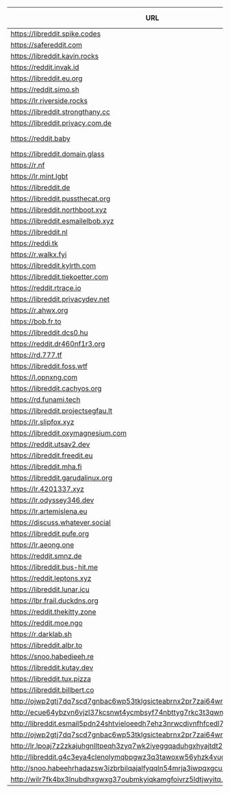 |URL|Network|Version|Location|Behind Cloudflare?|Comment|
|-|-|-|-|-|-|
|https://libreddit.spike.codes|WWW|v0.29.4|🇺🇸 US||official instance|
|https://safereddit.com|WWW|v0.29.4|🇺🇸 US||SFW only|
|https://libreddit.kavin.rocks|WWW|v0.29.4|🇮🇳 IN|||
|https://reddit.invak.id|WWW|v0.29.4|🇧🇬 BG|||
|https://libreddit.eu.org|WWW|v0.29.1|🇩🇪 DE|✅||
|https://reddit.simo.sh|WWW|v0.29.4|🇧🇬 BG|||
|https://lr.riverside.rocks|WWW|v0.28.1|🇺🇸 US|||
|https://libreddit.strongthany.cc|WWW|v0.27.0|🇺🇸 US|||
|https://libreddit.privacy.com.de|WWW|v0.29.4|🇩🇪 DE|||
|https://reddit.baby|WWW|v0.29.4|🇩🇪 DE||mirror of libreddit.privacy.com.de|
|https://libreddit.domain.glass|WWW|v0.10.5|🇺🇸 US|✅||
|https://r.nf|WWW|v0.29.4|🇩🇪 DE|✅||
|https://lr.mint.lgbt|WWW|v0.22.9|🇨🇦 CA|||
|https://libreddit.de|WWW|v0.25.0|🇩🇪 DE|||
|https://libreddit.pussthecat.org|WWW|v0.29.4|🇩🇪 DE|||
|https://libreddit.northboot.xyz|WWW|v0.29.3|🇩🇪 DE|||
|https://libreddit.esmailelbob.xyz|WWW|v0.25.0|🇨🇦 CA|||
|https://libreddit.nl|WWW|v0.29.4|🇳🇱 NL|||
|https://reddi.tk|WWW|v0.22.9|🇺🇸 US|✅||
|https://r.walkx.fyi|WWW|v0.25.0|🇳🇱 NL|✅||
|https://libreddit.kylrth.com|WWW|v0.25.0|🇨🇦 CA|||
|https://libreddit.tiekoetter.com|WWW|v0.29.4|🇩🇪 DE|||
|https://reddit.rtrace.io|WWW|v0.29.3|🇩🇪 DE|||
|https://libreddit.privacydev.net|WWW|v0.22.9|🇺🇸 US|||
|https://r.ahwx.org|WWW|v0.25.0|🇳🇱 NL|✅||
|https://bob.fr.to|WWW|v0.29.4|🇺🇸 US|||
|https://libreddit.dcs0.hu|WWW|v0.25.0|🇭🇺 HU|||
|https://reddit.dr460nf1r3.org|WWW|v0.29.4|🇩🇪 DE|✅||
|https://rd.777.tf|WWW|v0.25.0|🇫🇮 FI|||
|https://libreddit.foss.wtf|WWW|v0.29.4|🇩🇪 DE|||
|https://l.opnxng.com|WWW|v0.25.0|🇸🇬 SG|||
|https://libreddit.cachyos.org|WWW|v0.25.0|🇩🇪 DE|✅||
|https://rd.funami.tech|WWW|v0.25.0|🇰🇷 KR|||
|https://libreddit.projectsegfau.lt|WWW|v0.25.0|🇱🇺 LU|||
|https://lr.slipfox.xyz|WWW|v0.22.9|🇺🇸 US|||
|https://libreddit.oxymagnesium.com|WWW|v0.29.3|🇺🇸 US|||
|https://reddit.utsav2.dev|WWW|v0.29.4|🇺🇸 US|||
|https://libreddit.freedit.eu|WWW|v0.29.4|🇺🇸 US|✅||
|https://libreddit.mha.fi|WWW|v0.27.2|🇫🇮 FI|||
|https://libreddit.garudalinux.org|WWW|v0.29.4|🇫🇮 FI|✅||
|https://lr.4201337.xyz|WWW|v0.29.3|🇫🇷 FR|||
|https://lr.odyssey346.dev|WWW|v0.25.0|🇫🇷 FR|||
|https://lr.artemislena.eu|WWW|v0.25.0|🇩🇪 DE|||
|https://discuss.whatever.social|WWW|v0.25.0|🇺🇸 US||uses CDN|
|https://libreddit.pufe.org|WWW|v0.29.4|🇳🇿 NZ|||
|https://lr.aeong.one|WWW|v0.25.0|🇰🇷 KR|✅||
|https://reddit.smnz.de|WWW|v0.29.4|🇩🇪 DE|||
|https://libreddit.bus-hit.me|WWW|v0.25.0|🇨🇦 CA|||
|https://reddit.leptons.xyz|WWW|v0.29.4|🇬🇧 GB|||
|https://libreddit.lunar.icu|WWW|v0.25.1|🇩🇪 DE|✅||
|https://lbr.frail.duckdns.org|WWW|v0.28.1|🇧🇷 BR|||
|https://reddit.thekitty.zone|WWW|v0.29.4|🇩🇪 DE|||
|https://reddit.moe.ngo|WWW|v0.29.4|🇮🇩 ID|✅||
|https://r.darklab.sh|WWW|v0.25.0|🇺🇸 US|||
|https://libreddit.albr.to|WWW|v0.27.2|🇩🇪 DE|||
|https://snoo.habedieeh.re|WWW|v0.25.0|🇨🇦 CA|||
|https://libreddit.kutay.dev|WWW|v0.29.4|🇩🇪 DE|||
|https://libreddit.tux.pizza|WWW|v0.29.4|🇺🇸 US|||
|https://libreddit.billbert.co|WWW|v0.25.0|🇺🇸 US|✅||
|http://ojwp2gtj7dq7scd7gnbac6wp53tklgsicteabrnx2pr7zai64wriiaad.onion|Tor|v0.22.9|🇺🇸 US|||
|http://ecue64ybzvn6vjzl37kcsnwt4ycmbsyf74nbttyg7rkc3t3qwnj7mcyd.onion|Tor|v0.29.3|🇩🇪 DE|||
|http://libreddit.esmail5pdn24shtvieloeedh7ehz3nrwcdivnfhfcedl7gf4kwddhkqd.onion|Tor|v0.25.0|🇨🇦 CA|||
|http://ojwp2gtj7dq7scd7gnbac6wp53tklgsicteabrnx2pr7zai64wriiaad.onion|Tor|v0.22.9|🇺🇸 US|||
|http://lr.lpoaj7z2zkajuhgnlltpeqh3zyq7wk2iyeggqaduhgxhyajtdt2j7wad.onion|Tor|v0.25.0|🇩🇪 DE|||
|http://libreddit.g4c3eya4clenolymqbpgwz3q3tawoxw56yhzk4vugqrl6dtu3ejvhjid.onion|Tor|v0.22.9|🇺🇸 US|||
|http://snoo.habeehrhadazsw3izbrbilqajalfyqqln54mrja3iwpqxgcuxnus7eid.onion|Tor|v0.25.0|🇨🇦 CA|||
|http://wilr7fk4bx3lnubdhxgwxg37oubmkyiqkamgfoivrz5ldtjwyitq.b32.i2p|I2P|v0.25.0|🇨🇦 CA|||
